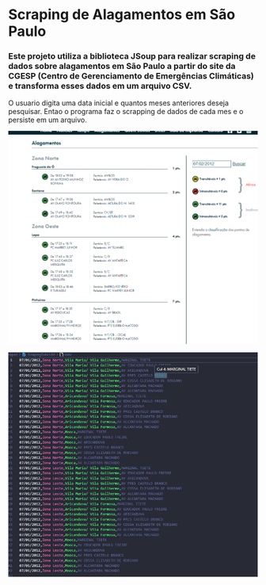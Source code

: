 # Scraping de Alagamentos em São Paulo

### Este projeto utiliza a biblioteca JSoup para realizar scraping de dados sobre alagamentos em São Paulo a partir do site da CGESP (Centro de Gerenciamento de Emergências Climáticas) e transforma esses dados em um arquivo CSV.

 O usuario digita uma data inicial e quantos meses anteriores deseja pesquisar. Entao o programa faz o scrapping de dados de cada mes e o persiste em um arquivo.

![Imagem do CGESP](./assets/siteScrapped.png)

![csv](./assets/csvData.png)
